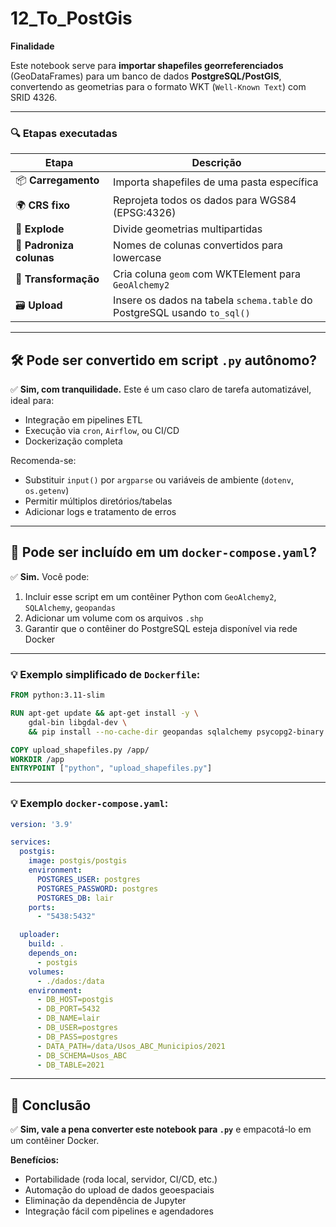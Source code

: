 # 12_To_PostGis

**Finalidade**

Este notebook serve para **importar shapefiles georreferenciados** (GeoDataFrames) para um banco de dados **PostgreSQL/PostGIS**, convertendo as geometrias para o formato WKT (`Well-Known Text`) com SRID 4326.

---

### 🔍 Etapas executadas

| Etapa                    | Descrição                                                                |
| ------------------------ | ------------------------------------------------------------------------ |
| 📦 **Carregamento**      | Importa shapefiles de uma pasta específica                               |
| 🌍 **CRS fixo**          | Reprojeta todos os dados para WGS84 (EPSG:4326)                          |
| 📐 **Explode**           | Divide geometrias multipartidas                                          |
| 🧱 **Padroniza colunas** | Nomes de colunas convertidos para lowercase                              |
| 🧬 **Transformação**     | Cria coluna `geom` com WKTElement para `GeoAlchemy2`                     |
| 🗃️ **Upload**           | Insere os dados na tabela `schema.table` do PostgreSQL usando `to_sql()` |

---

## 🛠️ Pode ser convertido em script `.py` autônomo?

✅ **Sim, com tranquilidade.**
Este é um caso claro de tarefa automatizável, ideal para:

* Integração em pipelines ETL
* Execução via `cron`, `Airflow`, ou CI/CD
* Dockerização completa

Recomenda-se:

* Substituir `input()` por `argparse` ou variáveis de ambiente (`dotenv`, `os.getenv`)
* Permitir múltiplos diretórios/tabelas
* Adicionar logs e tratamento de erros

---

## 🐳 Pode ser incluído em um `docker-compose.yaml`?

✅ **Sim.**
Você pode:

1. Incluir esse script em um contêiner Python com `GeoAlchemy2`, `SQLAlchemy`, `geopandas`
2. Adicionar um volume com os arquivos `.shp`
3. Garantir que o contêiner do PostgreSQL esteja disponível via rede Docker

---

### 💡 Exemplo simplificado de `Dockerfile`:

```dockerfile
FROM python:3.11-slim

RUN apt-get update && apt-get install -y \
    gdal-bin libgdal-dev \
    && pip install --no-cache-dir geopandas sqlalchemy psycopg2-binary geoalchemy2

COPY upload_shapefiles.py /app/
WORKDIR /app
ENTRYPOINT ["python", "upload_shapefiles.py"]
```

---

### 💡 Exemplo `docker-compose.yaml`:

```yaml
version: '3.9'

services:
  postgis:
    image: postgis/postgis
    environment:
      POSTGRES_USER: postgres
      POSTGRES_PASSWORD: postgres
      POSTGRES_DB: lair
    ports:
      - "5438:5432"

  uploader:
    build: .
    depends_on:
      - postgis
    volumes:
      - ./dados:/data
    environment:
      - DB_HOST=postgis
      - DB_PORT=5432
      - DB_NAME=lair
      - DB_USER=postgres
      - DB_PASS=postgres
      - DATA_PATH=/data/Usos_ABC_Municipios/2021
      - DB_SCHEMA=Usos_ABC
      - DB_TABLE=2021
```

---

## 📌 Conclusão

✅ **Sim, vale a pena converter este notebook para `.py`** e empacotá-lo em um contêiner Docker.

**Benefícios:**

* Portabilidade (roda local, servidor, CI/CD, etc.)
* Automação do upload de dados geoespaciais
* Eliminação da dependência de Jupyter
* Integração fácil com pipelines e agendadores


